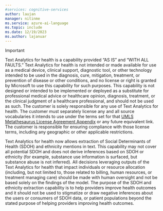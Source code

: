 ```yaml
---
#services: cognitive-services
author: laujan
manager: nitinme
ms.service: azure-ai-language
ms.topic: include
ms.date: 12/19/2023
ms.author: lajanuar
---
```


> [!IMPORTANT] 
> Text Analytics for health is a capability provided “AS IS” and “WITH ALL FAULTS.” Text Analytics for health is not intended or made available for use as a medical device, clinical support, diagnostic tool, or other technology intended to be used in the diagnosis, cure, mitigation, treatment, or prevention of disease or other conditions, and no license or right is granted by Microsoft to use this capability for such purposes. This capability is not designed or intended to be implemented or deployed as a substitute for professional medical advice or healthcare opinion, diagnosis, treatment, or the clinical judgment of a healthcare professional, and should not be used as such. The customer is solely responsible for any use of Text Analytics for health. The customer must separately license any and all source vocabularies it intends to use under the terms set for that [UMLS Metathesaurus License Agreement Appendix](https://www.nlm.nih.gov/research/umls/knowledge_sources/metathesaurus/release/license_agreement_appendix.html) or any future equivalent link. The customer is responsible for ensuring compliance with those license terms, including any geographic or other applicable restrictions.
>
> Text Analytics for health now allows extraction of Social Determinants of Health (SDOH) and ethnicity mentions in text. This capability may not cover all potential SDOH and does not derive inferences based on SDOH or ethnicity (for example, substance use information is surfaced, but substance abuse is not inferred). All decisions leveraging outputs of the Text Analytics for health that impact individuals or resource allocation (including, but not limited to, those related to billing, human resources, or treatment managing care) should be made with human oversight and not be based solely on the findings of the model. The purpose of the SDOH and ethnicity extraction capability is to help providers improve health outcomes and it should not be used to stigmatize or draw negative inferences about the users or consumers of SDOH data, or patient populations beyond the stated purpose of helping providers improving health outcomes.  
